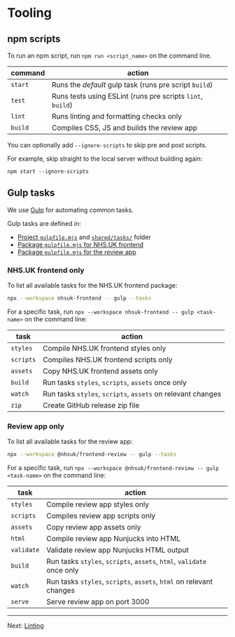 # Tooling

## npm scripts

To run an npm script, run `npm run <script_name>` on the command line.

| command | action                                                     |
| ------- | ---------------------------------------------------------- |
| `start` | Runs the _default_ gulp task (runs pre script `build`)     |
| `test`  | Runs tests using ESLint (runs pre scripts `lint`, `build`) |
| `lint`  | Runs linting and formatting checks only                    |
| `build` | Compiles CSS, JS and builds the review app                 |

You can optionally add `--ignore-scripts` to skip pre and post scripts.

For example, skip straight to the local server without building again:

```console
npm start --ignore-scripts
```

## Gulp tasks

We use [Gulp](https://gulpjs.com/) for automating common tasks.

Gulp tasks are defined in:

- [Project `gulpfile.mjs`](/gulpfile.mjs) and [`shared/tasks/`](/shared/tasks) folder
- [Package `gulpfile.mjs` for NHS.UK frontend](/packages/nhsuk-frontend/gulpfile.mjs)
- [Package `gulpfile.mjs` for the review app](/packages/nhsuk-frontend-review/gulpfile.mjs)

### NHS.UK frontend only

To list all available tasks for the NHS.UK frontend package:

```sh
npx --workspace nhsuk-frontend -- gulp --tasks
```

For a specific task, run `npx --workspace nhsuk-frontend -- gulp <task-name>` on the command line:

| task      | action                                                      |
| --------- | ----------------------------------------------------------- |
| `styles`  | Compile NHS.UK frontend styles only                         |
| `scripts` | Compiles NHS.UK frontend scripts only                       |
| `assets`  | Copy NHS.UK frontend assets only                            |
| `build`   | Run tasks `styles`, `scripts`, `assets` once only           |
| `watch`   | Run tasks `styles`, `scripts`, `assets` on relevant changes |
| `zip`     | Create GitHub release zip file                              |

### Review app only

To list all available tasks for the review app:

```sh
npx --workspace @nhsuk/frontend-review -- gulp --tasks
```

For a specific task, run `npx --workspace @nhsuk/frontend-review -- gulp <task-name>` on the command line:

| task       | action                                                                |
| ---------- | --------------------------------------------------------------------- |
| `styles`   | Compile review app styles only                                        |
| `scripts`  | Compiles review app scripts only                                      |
| `assets`   | Copy review app assets only                                           |
| `html`     | Compile review app Nunjucks into HTML                                 |
| `validate` | Validate review app Nunjucks HTML output                              |
| `build`    | Run tasks `styles`, `scripts`, `assets`, `html`, `validate` once only |
| `watch`    | Run tasks `styles`, `scripts`, `assets`, `html` on relevant changes   |
| `serve`    | Serve review app on port 3000                                         |

---

Next: [Linting](linting.md)
